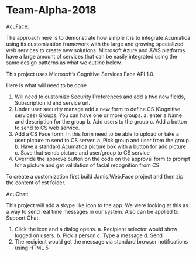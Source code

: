 # Team-Alpha-2018

AcuFace:

The approach here is to demonstrate how simple it is to integrate Acumatica using its customization framework with the large and growing specialized web services to create new solutions.
Microsoft Azure and AWS platforms have a large amount of services that can be easily integrated using the same design patterns as what we outline below.

This project uses Microsoft’s Cognitive Services Face API 1.0.

Here is what will need to be done
1.  Will need to customize Security Preferences and add a two new fields, Subscription id and service url.
2.  Under user security manage add a new form to define CS (Cognitive services) Groups. You can have one or more groups.
a.  enter a Name and description for the group
b.  Add users to the group
c.  Add a button to send to CS web service.
3.  Add a CS Face form. In this form need to be able to upload or take a user picture to send to CS server.
a.  Pick group and user from the group
b.  Have a standard Acumatica picture box with a button for add picture
c.  Save that sends picture and user/group to CS service
4.  Override the approve button on the code on the approval form to prompt for a picture and get validation of facial recognition from CS

To create a customization first build Jamis.Web.Face project and then zip the content of cst folder.

AcuChat:

This project will add a skype like icon to the app. We were looking at this as a way to send real time messages in our system. Also can be applied to Support Chat.

1.  Click the icon and a dialog opens.
a.  Recipient selector would show logged on users.
b.  Pick a person
c.  Type a message
d.  Send
2.  The recipient would get the message via standard browser notifications using HTML 5



